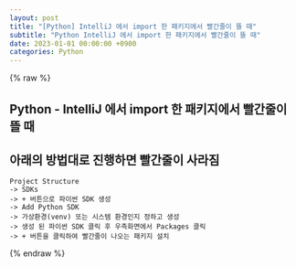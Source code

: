 ```yaml
---
layout: post
title: "[Python] IntelliJ 에서 import 한 패키지에서 빨간줄이 뜰 때"
subtitle: "Python IntelliJ 에서 import 한 패키지에서 빨간줄이 뜰 때"
date: 2023-01-01 00:00:00 +0900
categories: Python
---
```

{% raw %}
## Python - IntelliJ 에서 import 한 패키지에서 빨간줄이 뜰 때  
  
## 아래의 방법대로 진행하면 빨간줄이 사라짐  
	Project Structure  
	-> SDKs  
	-> + 버튼으로 파이썬 SDK 생성  
	-> Add Python SDK  
	-> 가상환경(venv) 또는 시스템 환경인지 정하고 생성  
	-> 생성 된 파이썬 SDK 클릭 후 우측화면에서 Packages 클릭  
	-> + 버튼을 클릭하여 빨간줄이 나오는 패키지 설치                                                                                                                       

{% endraw %}
